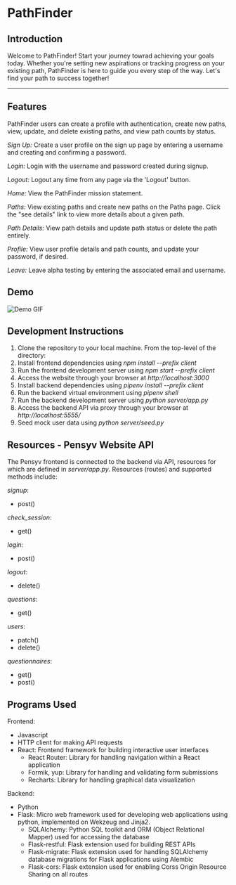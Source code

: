 # PathFinder

## Introduction

Welcome to PathFinder! Start your journey towrad achieving your goals today. Whether you're setting new aspirations or tracking progress on your existing path, PathFinder is here to guide you every step of the way. Let's find your path to success together!

---

## Features
PathFinder users can create a profile with authentication, create new paths, view, update, and delete existing paths, and view path counts by status. 

_Sign Up:_ Create a user profile on the sign up page by entering a username and creating and confirming a password.

_Login:_ Login with the username and password created during signup.

_Logout:_ Logout any time from any page via the 'Logout' button.

_Home:_ View the PathFinder mission statement.

_Paths:_ View existing paths and create new paths on the Paths page. Click the "see details" link to view more details about a given path.

_Path Details:_ View path details and update path status or delete the path entirely.

_Profile:_ View user profile details and path counts, and update your password, if desired.

_Leave:_ Leave alpha testing by entering the associated email and username.

## Demo
![Demo GIF](client/public/pensyv_website_gif.gif)

## Development Instructions

1. Clone the repository to your local machine. From the top-level of the directory:
2. Install frontend dependencies using _npm install --prefix client_
3. Run the frontend development server using _npm start --prefix client_
4. Access the website through your browser at _http://localhost:3000_
4. Install backend dependencies using _pipenv install --prefix client_
5. Run the backend virtual environment using _pipenv shell_
6. Run the backend development server using _python server/app.py_
7. Access the backend API via proxy through your browser at _http://localhost:5555/_
8. Seed mock user data using _python server/seed.py_

## Resources - Pensyv Website API
The Pensyv frontend is connected to the backend via API, resources for which are defined in _server/app.py_. Resources (routes) and supported methods include:

_signup_:
  * post()

_check_session_:
  * get()

_login_:
  * post()

_logout_:
  * delete()

_questions_:
  * get()

_users_:
  * patch()
  * delete()

_questionnaires_:
  * get()
  * post()

## Programs Used
Frontend:
- Javascript
- HTTP client for making API requests
- React: Frontend framework for building interactive user interfaces
  - React Router: Library for handling navigation within a React application
  - Formik, yup: Library for handling and validating form submissions
  - Recharts: Library for handling graphical data visualization

Backend:
- Python
- Flask: Micro web framework used for developing web applications using python, implemented on Wekzeug and Jinja2.
  - SQLAlchemy: Python SQL toolkit and ORM (Object Relational Mapper) used for accessing the database
  - Flask-restful: Flask extension used for building REST APIs
  - Flask-migrate: Flask extension used for handling SQLAlchemy database migrations for Flask applications using Alembic
  - Flask-cors: Flask extension used for enabling Corss Origin Resource Sharing on all routes
